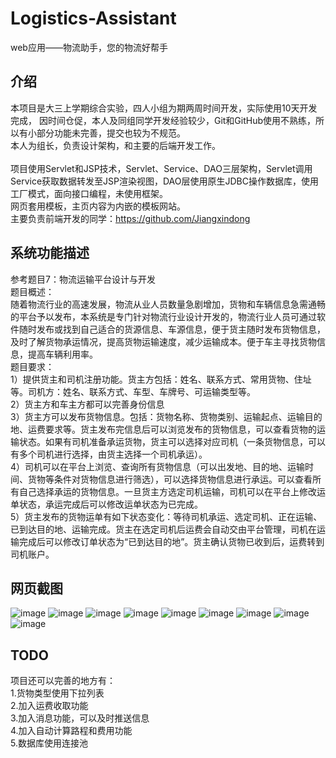 # Logistics-Assistant
web应用——物流助手，您的物流好帮手

介绍
-----
本项目是大三上学期综合实验，四人小组为期两周时间开发，实际使用10天开发完成，
因时间仓促，本人及同组同学开发经验较少，Git和GitHub使用不熟练，所以有小部分功能未完善，提交也较为不规范。<br>
本人为组长，负责设计架构，和主要的后端开发工作。
<br><br>
项目使用Servlet和JSP技术，Servlet、Service、DAO三层架构，Servlet调用Service获取数据转发至JSP渲染视图，DAO层使用原生JDBC操作数据库，使用工厂模式，面向接口编程，未使用框架。
<br>
网页套用模板，主页内容为内嵌的模板网站。<br>
主要负责前端开发的同学：https://github.com/Jiangxindong

系统功能描述
--
参考题目7：物流运输平台设计与开发<br>
题目概述：<br>
随着物流行业的高速发展，物流从业人员数量急剧增加，货物和车辆信息急需通畅的平台予以发布，本系统是专门针对物流行业设计开发的，物流行业人员可通过软件随时发布或找到自己适合的货源信息、车源信息，便于货主随时发布货物信息，及时了解货物承运情况，提高货物运输速度，减少运输成本。便于车主寻找货物信息，提高车辆利用率。<br>
题目要求：<br>
1）提供货主和司机注册功能。货主方包括：姓名、联系方式、常用货物、住址等。司机方：姓名、联系方式、车型、车牌号、可运输类型等。<br>
2）货主方和车主方都可以完善身份信息<br>
3）货主方可以发布货物信息。包括：货物名称、货物类别、运输起点、运输目的地、运费要求等。货主发布完信息后可以浏览发布的货物信息，可以查看货物的运输状态。如果有司机准备承运货物，货主可以选择对应司机（一条货物信息，可以有多个司机进行选择，由货主选择一个司机承运）。<br>
4）司机可以在平台上浏览、查询所有货物信息（可以出发地、目的地、运输时间、货物等条件对货物信息进行筛选），可以选择货物信息进行承运。可以查看所有自己选择承运的货物信息。一旦货主方选定司机运输，司机可以在平台上修改运单状态，承运完成后可以修改运单状态为已完成。<br>
5）货主发布的货物运单有如下状态变化：等待司机承运、选定司机、正在运输、已到达目的地、运输完成。货主在选定司机后运费会自动交由平台管理，司机在运输完成后可以修改订单状态为“已到达目的地”。货主确认货物已收到后，运费转到司机账户。<br>

网页截图
--

![image](https://github.com/Geolo1997/Logistics-Assistant/raw/master/image/2019-03-16%2000-23-28屏幕截图.png)
![image](https://github.com/Geolo1997/Logistics-Assistant/raw/master/image/2019-03-16%2000-24-14屏幕截图.png)
![image](https://github.com/Geolo1997/Logistics-Assistant/raw/master/image/2019-03-16%2000-24-58屏幕截图.png)
![image](https://github.com/Geolo1997/Logistics-Assistant/raw/master/image/2019-03-16%2000-26-49屏幕截图.png)
![image](https://github.com/Geolo1997/Logistics-Assistant/raw/master/image/2019-03-16%2010-48-21屏幕截图.png)
![image](https://github.com/Geolo1997/Logistics-Assistant/raw/master/image/2019-03-16%2010-49-19屏幕截图.png)
![image](https://github.com/Geolo1997/Logistics-Assistant/raw/master/image/2019-03-16%2010-49-59屏幕截图.png)
![image](https://github.com/Geolo1997/Logistics-Assistant/raw/master/image/2019-03-16%2010-50-21屏幕截图.png)
![image](https://github.com/Geolo1997/Logistics-Assistant/raw/master/image/2019-03-16%2010-53-39屏幕截图.png)

TODO
--
项目还可以完善的地方有：<br>
1.货物类型使用下拉列表<br>
2.加入运费收取功能<br>
3.加入消息功能，可以及时推送信息<br>
4.加入自动计算路程和费用功能<br>
5.数据库使用连接池

